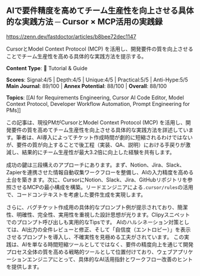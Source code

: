 ## AIで要件精度を高めてチーム生産性を向上させる具体的な実践方法 ─ Cursor × MCP活用の実践録

https://zenn.dev/fastdoctor/articles/b8bee72dec1147

CursorとModel Context Protocol (MCP) を活用し、開発要件の質を向上させることでチーム生産性を高める具体的な実践方法を提示する。

**Content Type**: 📖 Tutorial & Guide

**Scores**: Signal:4/5 | Depth:4/5 | Unique:4/5 | Practical:5/5 | Anti-Hype:5/5
**Main Journal**: 89/100 | **Annex Potential**: 88/100 | **Overall**: 88/100

**Topics**: [[AI for Requirements Engineering, Cursor AI Code Editor, Model Context Protocol, Developer Workflow Automation, Prompt Engineering for PMs]]

この記事は、現役PMがCursorとModel Context Protocol (MCP) を活用し、開発要件の質を高めてチーム生産性を向上させる具体的な実践方法を詳述しています。筆者は、AI導入によってチケット作成時間が劇的に短縮されるわけではないが、要件の質が向上することで後工程（実装、QA、説明）における手戻りが激減し、結果的にチーム生産性が最大3.2倍に向上した経験を共有します。

成功の鍵は三段構えのアプローチにあります。まず、Notion、Jira、Slack、Zapierを連携させた情報自動収集ワークフローを整備し、AIの入力精度を高める土台を築きます。次に、CursorにNotion、Slack、Jira、GitHubリポジトリを参照させるMCPの最小構成を構築。リードエンジニアによる`.cursor/rules`の活用で、コードコンテキストを考慮した要件生成を実現します。

さらに、バグチケット作成用の具体的なプロンプト例が提示されており、簡潔性、明確性、完全性、実用性を重視した設計思想が光ります。Clipyスニペットでのプロンプト呼び出しも実用的なTipsです。
AIのハルシネーション対策としては、AI出力の全件レビューと修正、そして「自信度（エントロピー）」を表示させるプロンプトを導入し、不確実性を見極める工夫がされています。
この実践は、AIを単なる時間短縮ツールとしてではなく、要件の精度向上を通じて開発プロセス全体の質を高める戦略的ツールとして位置付けており、ウェブアプリケーションエンジニアにとって、具体的なAI活用指針とワークフロー改善のヒントを提供します。